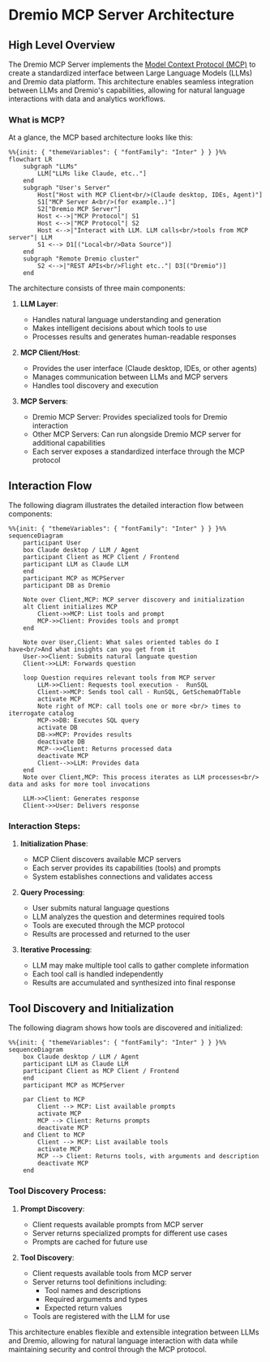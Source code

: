 # Dremio MCP Server Architecture

## High Level Overview

The Dremio MCP Server implements the [Model Context Protocol (MCP)](https://modelcontextprotocol.io/introduction) to create a standardized interface between Large Language Models (LLMs) and Dremio data platform. This architecture enables seamless integration between LLMs and Dremio's capabilities, allowing for natural language interactions with data and analytics workflows.

### What is MCP?

At a glance, the MCP based architecture looks like this: 


```mermaid
%%{init: { "themeVariables": { "fontFamily": "Inter" } } }%%
flowchart LR
    subgraph "LLMs"
        LLM["LLMs like Claude, etc.."]
    end
    subgraph "User's Server"
        Host["Host with MCP Client<br/>(Claude desktop, IDEs, Agent)"]
        S1["MCP Server A<br/>(for example..)"]
        S2["Dremio MCP Server"]
        Host <-->|"MCP Protocol"| S1
        Host <-->|"MCP Protocol"| S2
        Host <-->|"Interact with LLM. LLM calls<br/>tools from MCP server"| LLM
        S1 <--> D1[("Local<br/>Data Source")]
    end
    subgraph "Remote Dremio cluster"
        S2 <-->|"REST APIs<br/>Flight etc.."| D3[("Dremio")]
    end
```

The architecture consists of three main components:

1. **LLM Layer**:

    - Handles natural language understanding and generation
    - Makes intelligent decisions about which tools to use
    - Processes results and generates human-readable responses

2. **MCP Client/Host**:

    - Provides the user interface (Claude desktop, IDEs, or other agents)
    - Manages communication between LLMs and MCP servers
    - Handles tool discovery and execution

3. **MCP Servers**:
    - Dremio MCP Server: Provides specialized tools for Dremio interaction
    - Other MCP Servers: Can run alongside Dremio MCP server for additional capabilities
    - Each server exposes a standardized interface through the MCP protocol

## Interaction Flow

The following diagram illustrates the detailed interaction flow between components:

```mermaid
%%{init: { "themeVariables": { "fontFamily": "Inter" } } }%%
sequenceDiagram
    participant User
    box Claude desktop / LLM / Agent
    participant Client as MCP Client / Frontend
    participant LLM as Claude LLM
    end
    participant MCP as MCPServer
    participant DB as Dremio

    Note over Client,MCP: MCP server discovery and initialization
    alt Client initializes MCP
        Client->>MCP: List tools and prompt
        MCP->>Client: Provides tools and prompt
    end

    Note over User,Client: What sales oriented tables do I have<br/>And what insights can you get from it
    User->>Client: Submits natural languate question
    Client->>LLM: Forwards question

    loop Question requires relevant tools from MCP server
        LLM->>Client: Requests tool execution -  RunSQL
        Client->>MCP: Sends tool call - RunSQL, GetSchemaOfTable
        activate MCP
        Note right of MCP: call tools one or more <br/> times to iterrogate catalog
        MCP->>DB: Executes SQL query
        activate DB
        DB->>MCP: Provides results
        deactivate DB
        MCP-->>Client: Returns processed data
        deactivate MCP
        Client-->>LLM: Provides data
    end
    Note over Client,MCP: This process iterates as LLM processes<br/> data and asks for more tool invocations

    LLM->>Client: Generates response
    Client->>User: Delivers response
```

### Interaction Steps:

1. **Initialization Phase**:

    - MCP Client discovers available MCP servers
    - Each server provides its capabilities (tools) and prompts
    - System establishes connections and validates access

2. **Query Processing**:

    - User submits natural language questions
    - LLM analyzes the question and determines required tools
    - Tools are executed through the MCP protocol
    - Results are processed and returned to the user

3. **Iterative Processing**:
    - LLM may make multiple tool calls to gather complete information
    - Each tool call is handled independently
    - Results are accumulated and synthesized into final response

## Tool Discovery and Initialization

The following diagram shows how tools are discovered and initialized:

```mermaid
%%{init: { "themeVariables": { "fontFamily": "Inter" } } }%%
sequenceDiagram
    box Claude desktop / LLM / Agent
    participant LLM as Claude LLM
    participant Client as MCP Client / Frontend
    end
    participant MCP as MCPServer

    par Client to MCP
        Client --> MCP: List available prompts
        activate MCP
        MCP --> Client: Returns prompts
        deactivate MCP
    and Client to MCP
        Client --> MCP: List available tools
        activate MCP
        MCP --> Client: Returns tools, with arguments and description
        deactivate MCP
    end
```

### Tool Discovery Process:

1. **Prompt Discovery**:

    - Client requests available prompts from MCP server
    - Server returns specialized prompts for different use cases
    - Prompts are cached for future use

2. **Tool Discovery**:
    - Client requests available tools from MCP server
    - Server returns tool definitions including:
        - Tool names and descriptions
        - Required arguments and types
        - Expected return values
    - Tools are registered with the LLM for use

This architecture enables flexible and extensible integration between LLMs and Dremio, allowing for natural language interaction with data while maintaining security and control through the MCP protocol.
